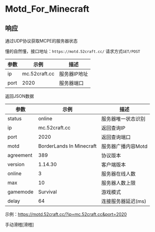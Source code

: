 # Motd_For_Minecraft
## 响应 ##

通过UDP协议获取MCPE的服务器状态

懂的自然懂，接口地址：`https://motd.52craft.cc/`
请求方式`GET/POST`

参数|示例|描述
-|-|-
ip|mc.52craft.cc|服务器IP地址
port|2020|服务器端口

返回JSON数据

参数|示例|描述
-|-|-
status|online|服务器唯一状态识别
ip|mc.52craft.cc|返回查询IP
port|2020|返回查询端口
motd|BorderLands In Minecraft|服务器广播内容Motd
agreement|389|协议版本
version|1.14.30|客户端版本
online|3|服务器在线人数
max|10|服务器人数上限
gamemode|Survival|游戏模式
delay|64|连接服务器延迟(ms)

示例：https://motd.52craft.cc/?ip=mc.52craft.cc&port=2020

手动滑稽[滑稽]